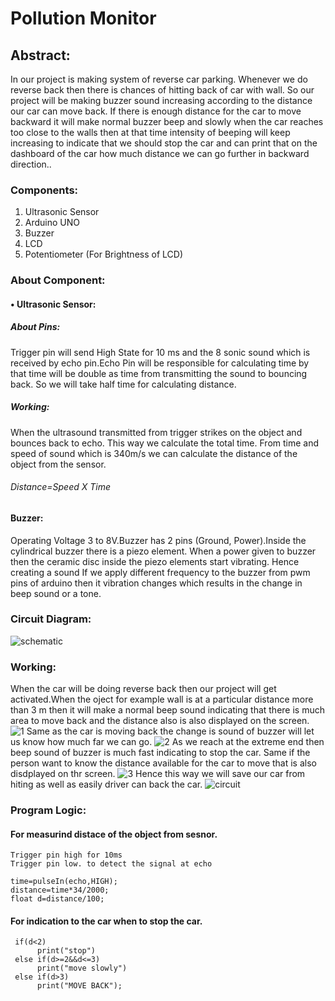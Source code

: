 # Pollution Monitor
  ## Abstract:
In our project is making system of reverse car parking. Whenever we do reverse back then there is chances of hitting back of car with wall. So our project will be making buzzer sound increasing according to the distance our car can move back. If there is enough distance for the car to move backward it will make normal buzzer beep and slowly when the car reaches too close to the walls then at that time intensity of beeping will keep increasing to indicate that we should stop the car and can print that on the dashboard of the car how much distance we can go further in backward direction..
### Components:
1.	Ultrasonic Sensor
2.	Arduino UNO
3.	Buzzer
4.	LCD
5.	Potentiometer (For Brightness of  LCD) 

### About Component:
####   • Ultrasonic Sensor:
 ##### About Pins:
Trigger pin will send High State for 10 ms and the 8 sonic sound which is received by echo pin.Echo Pin will be responsible for calculating time by that time will be double as time from transmitting the sound to bouncing back. So we will take half time for calculating distance.
 ##### Working:
When the ultrasound transmitted from trigger strikes on 
the object and bounces back to echo. This way we calculate 
the total time.
From time and speed of sound which is 340m/s we can 
calculate the distance of the object from the sensor.   
  ###### Distance=Speed X Time   
  
#### Buzzer:
Operating Voltage 3 to 8V.Buzzer has 2 pins (Ground, Power).Inside the cylindrical buzzer there is a piezo element. When a power given to buzzer then the ceramic disc inside the piezo elements start vibrating. Hence creating a sound
If we apply different frequency to the buzzer from pwm pins of arduino then it vibration changes which results in the change in beep sound or a tone.

  
### Circuit Diagram:

![schematic](https://user-images.githubusercontent.com/73650233/105150945-60c24d80-5b2b-11eb-85be-3dd114cbbc51.png)

### Working: 
When the car will be doing reverse back then our project will get activated.When the oject for example wall is at a particular distance more than 3 m then it will make a normal beep sound indicating that there is much area to move back and the distance also is also displayed on the screen.
![1](https://user-images.githubusercontent.com/73650233/105152196-e09ce780-5b2c-11eb-818a-e2cf6add9bc0.png)
Same as the car is moving back the change is sound of buzzer will let us know how much far we can go.
![2](https://user-images.githubusercontent.com/73650233/105152220-e5fa3200-5b2c-11eb-8fe3-6c85948e60a8.png)
As we reach at the extreme end then beep sound of buzzer is much fast indicating to stop the car.
Same if the person want to know the distance available for the car to move that is also disdplayed on thr screen.
![3](https://user-images.githubusercontent.com/73650233/105152228-e8f52280-5b2c-11eb-9f9f-7289ba398af9.png)
Hence this way we will save our car from hiting as well as easily driver can back the car.
![circuit](https://user-images.githubusercontent.com/73650233/105152428-2bb6fa80-5b2d-11eb-8762-9ce9fcad88ea.png)

### Program Logic:
   #### For measurind distace of the object from sesnor.
	Trigger pin high for 10ms
	Trigger pin low. to detect the signal at echo
 	
 	time=pulseIn(echo,HIGH);
 	distance=time*34/2000;
 	float d=distance/100;

   #### For indication to the car when to stop the car.
  	 if(d<2)
	      print("stop")
	 else if(d>=2&&d<=3)
	      print("move slowly")
	 else if(d>3)
	      print("MOVE BACK");
